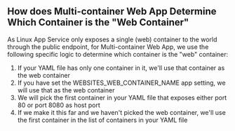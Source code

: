 ## How does Multi-container Web App Determine Which Container is the "Web Container"

As Linux App Service only exposes a single (web) container to the world through the public endpoint, for Multi-container Web App, we use the following specific logic to determine which container is the "web" container:
1. If your YAML file has only one container in it, we'll use that container as the web container
2. If you have set the WEBSITES_WEB_CONTAINER_NAME app setting, we will use that as the web container
3. We will pick the first container in your YAML file that exposes either port 80 or port 8080 as host port
4. If we make it this far and we haven't picked the web container, we'll use the first container in the list of containers in your YAML file

